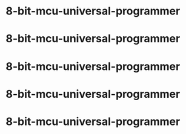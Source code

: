 # 8-bit-mcu-universal-programmer
# 8-bit-mcu-universal-programmer
# 8-bit-mcu-universal-programmer
# 8-bit-mcu-universal-programmer
# 8-bit-mcu-universal-programmer
